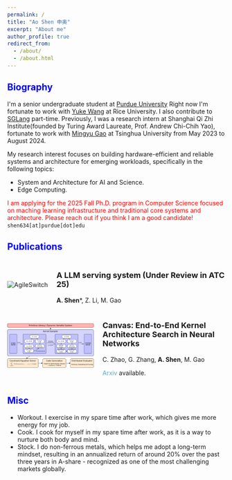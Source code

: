 ```yaml
---
permalink: /
title: "Ao Shen 申奥"
excerpt: "About me"
author_profile: true
redirect_from: 
  - /about/
  - /about.html
---
```

<h2 class="col">
<font color=blue>Biography</font>
</h2>

I'm a senior undergraduate student at <a href="https://www.purdue.edu/">Purdue University</a> Right now I'm fortunate to work with <a href="https://www.wang-yuke.com/about-me">Yuke Wang</a> at Rice University. I also contribute to <a href="https://github.com/sgl-project/sglang">SGLang</a> part-time. Previously, I was a research intern at Shanghai Qi Zhi Institute(founded by Turing Award Laureate, Prof. Andrew Chi-Chih Yao), fortunate to work with <a href="http://people.iiis.tsinghua.edu.cn/~gaomy/">Mingyu Gao</a> at Tsinghua University from May 2023 to August 2024.

My research interest focuses on building hardware-efficient and reliable systems and architecture for emerging workloads, specifically in the following topics:
<ul>
    <li>System and Architecture for AI and Science.</li>
    <li>Edge Computing.</li>
</ul>

<span style="color: red;">I am applying for the 2025 Fall Ph.D. program in Computer Science focused on maching learning infrastructure and traditional core systems and architecture. Please reach out if you think I am a good candidate!  </span> `shen634[at]purdue[dot]edu`
<h2 class="col">
<font color=blue>Publications</font>
</h2>

<div style="display: flex; align-items: center;">

<div style="flex-shrink: 0; margin-right: 20px;">

<img src="../images/system_architecture_01.png" alt="AgileSwitch" style="max-width: 200px;">

</div>

<div>

<h3 style="font-size: 18px; font-weight: bold; margin-bottom: 10px;">

A LLM serving system (Under Review in ATC 25)

</h3>

<div style="font-size: 14px; margin-bottom: 10px;">

<b>A. Shen</b>*, Z. Li, M. Gao

</div>

<div style="font-size: 14px; margin-bottom: 10px;">


</div>

</div>

</div>

<div style="display: flex; align-items: center;">

<div style="flex-shrink: 0; margin-right: 20px;">

<img src="../images/overview_00.png" alt="Canvas" style="max-width: 200px;">

</div>

<div>

<h3 style="font-size: 18px; font-weight: bold; margin-bottom: 10px;">

Canvas: End-to-End Kernel Architecture Search in Neural Networks

</h3>

<div style="font-size: 14px; margin-bottom: 10px;">

C. Zhao,  G. Zhang, <b>A. Shen</b>, M. Gao

</div>

<div style="font-size: 14px; margin-bottom: 10px;">


</div>

<div style="font-size: 14px; margin-top: 10px;">


<a href="https://arxiv.org/abs/2304.07741" style="text-decoration: none; color: #52ADC8;">Arxiv</a> available.

</div>

</div>

</div>
<h2 class="col">
<font color=blue>Misc</font>
</h2>

<ul>
    <li>Workout. I exercise in my spare time after work, which gives me more energy for my job.</li>
    <li>Cook. I cook for myself in my spare time after work, as it is a way to nurture both body and mind.</li>
    <li>Stock. I do non-ferrous metals, which helps me adopt a long-term mindset, resulting in an annualized return of around 20% over the past three years in A-share - recognized as one of the most challenging markets globally.</li>
</ul>